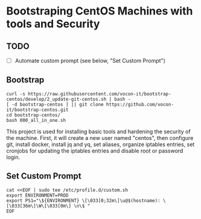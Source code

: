# Bootstraping CentOS Machines with tools and Security

## TODO

- [ ] Automate custom prompt (see below, "Set Custom Prompt")

## Bootstrap
```
curl -s https://raw.githubusercontent.com/vocon-it/bootstrap-centos/develop/2_update-git-centos.sh | bash -
[ -d bootstrap-centos ] || git clone https://github.com/vocon-it/bootstrap-centos.git
cd bootstrap-centos/
bash 000_all_in_one.sh
```

This project is used for installing basic tools and hardening the security of the machine.
First, it will create a new user named "centos", then configure git, install docker, install jq and yq, set aliases, organize iptables entries, set cronjobs for updating the iptables entries and disable root or password login.

## Set Custom Prompt

```shell script
cat <<EOF | sudo tee /etc/profile.d/custom.sh
export ENVIRONMENT=PROD
export PS1="\${ENVIRONMENT} \[\033[0;32m\]\u@$(hostname): \[\033[36m\]\W\[\033[0m\] \n\$ "
EOF
```